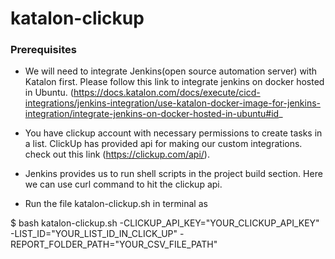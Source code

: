 # katalon-clickup

### Prerequisites

- We will need to integrate Jenkins(open source automation server) with Katalon first. Please follow this link to integrate jenkins on docker hosted in Ubuntu. 
(https://docs.katalon.com/docs/execute/cicd-integrations/jenkins-integration/use-katalon-docker-image-for-jenkins-integration/integrate-jenkins-on-docker-hosted-in-ubuntu#id_

- You have clickup account with necessary permissions to create tasks in a list.
ClickUp has provided api for making our custom integrations. check out this link (https://clickup.com/api/).

- Jenkins provides us to run shell scripts in the project build section. Here we can use curl command to hit the clickup api.

- Run the file katalon-clickup.sh in terminal as 

$ bash katalon-clickup.sh -CLICKUP_API_KEY="YOUR_CLICKUP_API_KEY" -LIST_ID="YOUR_LIST_ID_IN_CLICK_UP" -REPORT_FOLDER_PATH="YOUR_CSV_FILE_PATH"

